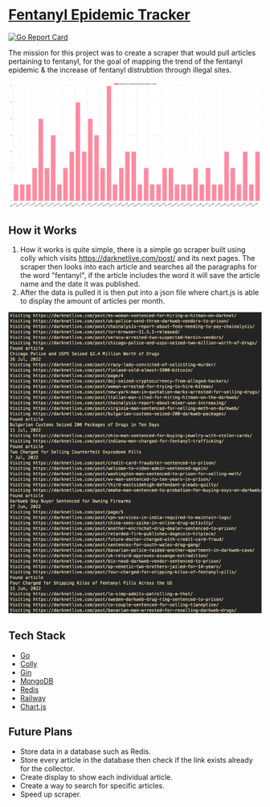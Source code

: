 # [Fentanyl Epidemic Tracker](https://fentanyl-epidemic-tracker.up.railway.app/)

[![Go Report Card](https://goreportcard.com/badge/github.com/xilaluna/Fentanyl-Epidemic-Tracker)](https://goreportcard.com/report/github.com/xilaluna/Fentanyl-Epidemic-Tracker)

The mission for this project was to create a scraper that would pull articles pertaining to fentanyl, for the goal of mapping the trend of the fentanyl epidemic & the increase of fentanyl distrubtion through illegal sites.

![graph image](/static/graph.png)

## How it Works

1. How it works is quite simple, there is a simple go scraper built using colly which visits https://darknetlive.com/post/ and its next pages. The scraper then looks into each article and searches all the paragraphs for the word "fentanyl", if the article includes the word it will save the article name and the date it was published.
2. After the data is pulled it is then put into a json file where chart.js is able to display the amount of articles per month.

![scraper image](/static/scraper-terminal.png)

## Tech Stack

- [Go](https://go.dev/)
- [Colly](http://go-colly.org/)
- [Gin](https://github.com/gin-gonic/gin)
- [MongoDB](https://www.mongodb.com/)
- [Redis](https://redis.io/)
- [Railway](https://railway.app/)
- [Chart.js](https://www.chartjs.org/)

## Future Plans

- Store data in a database such as Redis.
- Store every article in the database then check if the link exists already for the collector.
- Create display to show each individual article.
- Create a way to search for specific articles.
- Speed up scraper.
